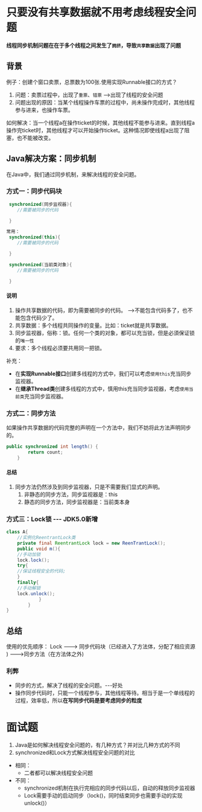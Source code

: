 # 只要没有共享数据就不用考虑线程安全问题
**线程同步机制问题在在于多个线程之间发生了`拥挤`，导致`共享数据`出现了问题**
## 背景
例子：创建个窗口卖票，总票数为100张.使用实现Runnable接口的方式？

1. 问题：卖票过程中，出现了`重票`、`错票` -->出现了线程的安全问题
2. 问题出现的原因：当某个线程操作车票的过程中，尚未操作完成时，其他线程参与进来，也操作车票。

如何解决：当一个线程a在操作ticket的时候，其他线程不能参与进来。直到线程a操作完ticket时，其他线程才可以开始操作ticket。这种情况即使线程a出现了阻塞，也不能被改变。
## Java解决方案：同步机制
在Java中，我们通过同步机制，来解决线程的安全问题。
### 方式一：同步代码块
```java
 synchronized(同步监视器){
    //需要被同步的代码

 }

常用：
 synchronized(this){
    //需要被同步的代码

 }

 synchronized(当前类对象){
    //需要被同步的代码

 }
```
#### 说明

1. 操作共享数据的代码，即为需要被同步的代码。  -->不能包含代码多了，也不能包含代码少了。
2. 共享数据：多个线程共同操作的变量。比如：ticket就是共享数据。
3. 同步监视器，俗称：锁。任何一个类的对象，都可以充当锁，但是必須保证锁的`唯一性`
4. 要求：多个线程必须要共用同一把锁。

补充：
* 在**实现Runnable接口**创建多线程的方式中，我们可以考虑`使用this`充当同步监视器。
* 在**继承Thread类**创建多线程的方式中，慎用this充当同步监视器，考虑`使用当前类`充当同步监视器。

### 方式二：同步方法
如果操作共享数据的代码完整的声明在一个方法中，我们不妨将此方法声明同步的。
```java
public synchronized int length() {
        return count;
    }
```
#### 总结

1. 同步方法仍然涉及到同步监视器，只是不需要我们显式的声明。
   1. 非静态的同步方法，同步监视器是：this
   2. 静态的同步方法，同步监视器是：当前类本身

### 方式三：Lock锁  --- JDK5.0新增
```java
class A{
    //实例化ReentrantLock类
	private final ReentrantLock lock = new ReenTrantLock();
	public void m(){
    //手动加锁
	lock.lock();
	try{
	//保证线程安全的代码;
	}
	finally{
    //手动解锁
	lock.unlock();
			}
		}
}

```
## 总结

使用的优先顺序：
Lock ---> 同步代码块（已经进入了方法体，分配了相应资源 ) --->同步方法（在方法体之外)


### 利弊
* 同步的方式，解决了线程的安全问题。---好处
* 操作同步代码时，只能一个线程参与，其他线程等待。相当于是一个单线程的过程，效率低，所以**在写同步代码是要考虑同步的粒度**
# 面试题

1. Java是如何解决线程安全问题的，有几种方式？并对比几种方式的不同
2. synchronized和Lock方式解决线程安全问题的对比
- 相同：
   - 二者都可以解决线程安全问题
- 不同：
   - synchronized机制在执行完相应的同步代码以后，自动的释放同步监视器
   -  Lock需要手动的启动同步（lock()，同时结束同步也需要手动的实现unlock()）


